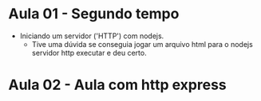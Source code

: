 
# Aula 01 - Segundo tempo 
 - Iniciando um servidor ('HTTP') com nodejs.
   - Tive uma dúvida se conseguia jogar um arquivo html para o nodejs servidor http executar e deu certo.

# Aula 02 - Aula com http express